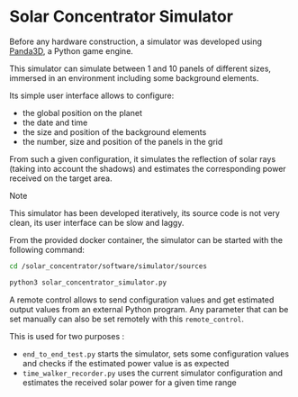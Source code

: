 # Solar Concentrator Simulator

Before any hardware construction, a simulator was developed
using [Panda3D](https://www.panda3d.org/), a Python game engine.

This simulator can simulate between 1 and 10 panels of different sizes,
immersed in an environment including some background elements.

Its simple user interface allows to configure:
* the global position on the planet
* the date and time
* the size and position of the background elements
* the number, size and position of the panels in the grid

From such a given configuration, it simulates the reflection of solar rays
(taking into account the shadows) and estimates the corresponding power received on the target area.

> [!NOTE]
> This simulator has been developed iteratively, its source code is not very clean,
> its user interface can be slow and laggy.

From the provided docker container, the simulator can be started with the following command:

``` bash
cd /solar_concentrator/software/simulator/sources

python3 solar_concentrator_simulator.py
```

A remote control allows to send configuration values and get estimated output values
from an external Python program. Any parameter that can be set manually can also
be set remotely with this `remote_control`.

This is used for two purposes :
* `end_to_end_test.py` starts the simulator, sets some configuration values and checks
if the estimated power value is as expected
* `time_walker_recorder.py` uses the current simulator configuration and estimates
the received solar power for a given time range

